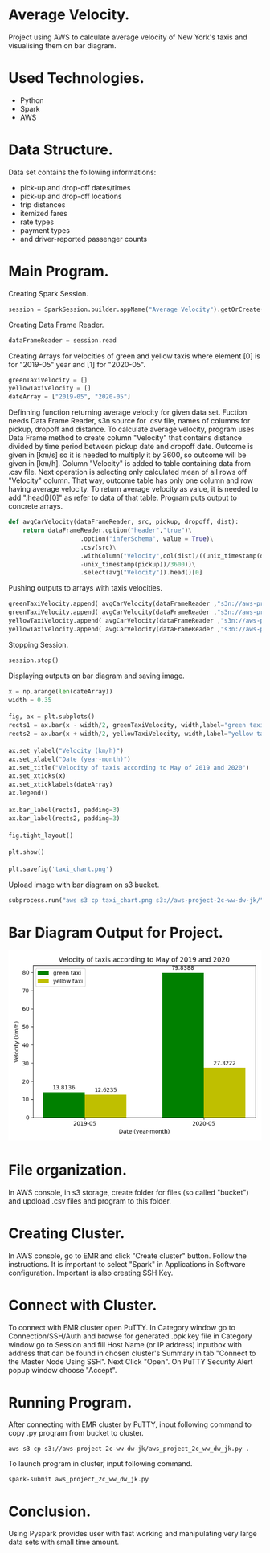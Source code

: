 # Average Velocity.
Project using AWS to calculate average velocity of New York's taxis and visualising them on bar diagram.

# Used Technologies.

* Python
* Spark
* AWS

# Data Structure.
Data set contains the following informations:

* pick-up and drop-off dates/times
* pick-up and drop-off locations
* trip distances
* itemized fares
* rate types
* payment types
* and driver-reported passenger counts

# Main Program.
Creating Spark Session.
```python
session = SparkSession.builder.appName("Average Velocity").getOrCreate()
``` 
Creating Data Frame Reader.
```python
dataFrameReader = session.read
```
Creating Arrays for velocities of green and yellow taxis where element [0] is for "2019-05" year and [1] for "2020-05".
```python
greenTaxiVelocity = []
yellowTaxiVelocity = []
dateArray = ["2019-05", "2020-05"]
```

Definning function returning average velocity for given data set. Fuction needs Data Frame Reader, s3n source for .csv file, names of columns for pickup, dropoff and distance. To calculate average velocity, program uses Data Frame method to create column "Velocity" that contains distance divided by time period between pickup date and dropoff date. Outcome is given in [km/s] so it is needed to multiply it by 3600, so outcome will be given in [km/h]. Column "Velocity" is added to table containing data from .csv file. Next operation is selecting only calculated mean of all rows off "Velocity" column. That way, outcome table has only one column and row having average velocity. To return average velocity as value, it is needed to add ".head()[0]" as refer to data of that table. Program puts output to concrete arrays.
```python
def avgCarVelocity(dataFrameReader, src, pickup, dropoff, dist):
    return dataFrameReader.option("header","true")\
                    .option("inferSchema", value = True)\
                    .csv(src)\
                    .withColumn("Velocity",col(dist)/((unix_timestamp(dropoff)\
                    -unix_timestamp(pickup))/3600))\
                    .select(avg("Velocity")).head()[0]
```

Pushing outputs to arrays with taxis velocities.
```python
greenTaxiVelocity.append( avgCarVelocity(dataFrameReader ,"s3n://aws-project-2c-ww-dw-jk/green_tripdata_2019-05.csv","lpep_pickup_datetime","lpep_dropoff_datetime","trip_distance"))
greenTaxiVelocity.append( avgCarVelocity(dataFrameReader ,"s3n://aws-project-2c-ww-dw-jk/green_tripdata_2020-05.csv","lpep_pickup_datetime","lpep_dropoff_datetime","trip_distance"))
yellowTaxiVelocity.append( avgCarVelocity(dataFrameReader ,"s3n://aws-project-2c-ww-dw-jk/yellow_tripdata_2019-05.csv","tpep_pickup_datetime","tpep_dropoff_datetime","trip_distance"))
yellowTaxiVelocity.append( avgCarVelocity(dataFrameReader ,"s3n://aws-project-2c-ww-dw-jk/yellow_tripdata_2020-05.csv","tpep_pickup_datetime","tpep_dropoff_datetime","trip_distance"))
```

Stopping Session.
```python
session.stop()
```

Displaying outputs on bar diagram and saving image.   
```python
x = np.arange(len(dateArray))
width = 0.35

fig, ax = plt.subplots()
rects1 = ax.bar(x - width/2, greenTaxiVelocity, width,label="green taxi",color = "g",)
rects2 = ax.bar(x + width/2, yellowTaxiVelocity, width,label="yellow taxi", color="y")

ax.set_ylabel("Velocity (km/h)")
ax.set_xlabel("Date (year-month)")
ax.set_title("Velocity of taxis according to May of 2019 and 2020")
ax.set_xticks(x)
ax.set_xticklabels(dateArray)
ax.legend()

ax.bar_label(rects1, padding=3)
ax.bar_label(rects2, padding=3)

fig.tight_layout()

plt.show()

plt.savefig('taxi_chart.png')
```

Upload image with bar diagram on s3 bucket.  
```python
subprocess.run("aws s3 cp taxi_chart.png s3://aws-project-2c-ww-dw-jk/", stdout=subprocess.PIPE, stderr = subprocess.PIPE, shell = True)
```

# Bar Diagram Output for Project.

![diagram](https://github.com/WozniakDominik/AESID/blob/master/taxi_chart.png)

# File organization.
In AWS console, in s3 storage, create folder for files (so called "bucket") and updload .csv files and program to this folder.

# Creating Cluster.
In AWS console, go to EMR and click "Create cluster" button. Follow the instructions. It is important to select "Spark" in Applications in Software configuration. Important
is also creating SSH Key.

# Connect with Cluster.
To connect with EMR cluster open PuTTY. In Category window go to Connection/SSH/Auth and browse for generated .ppk key file
in Category window go to Session and fill Host Name (or IP address) inputbox with address that can be found in chosen cluster's Summary in tab "Connect to the Master Node Using SSH". Next Click "Open". On PuTTY Security Alert popup window choose "Accept".

# Running Program.
After connecting with EMR cluster by PuTTY, input following command to copy .py program from bucket to cluster.  
```console
aws s3 cp s3://aws-project-2c-ww-dw-jk/aws_project_2c_ww_dw_jk.py .
```

To launch program in cluster, input following command.  
```console
spark-submit aws_project_2c_ww_dw_jk.py
```

# Conclusion.
Using Pyspark provides user with fast working and manipulating very large data sets with small time amount.
